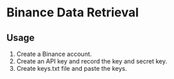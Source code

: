 # Binance Data Retrieval

## Usage

1. Create a Binance account.
2. Create an API key and record the key and secret key.
3. Create keys.txt file and paste the keys.

